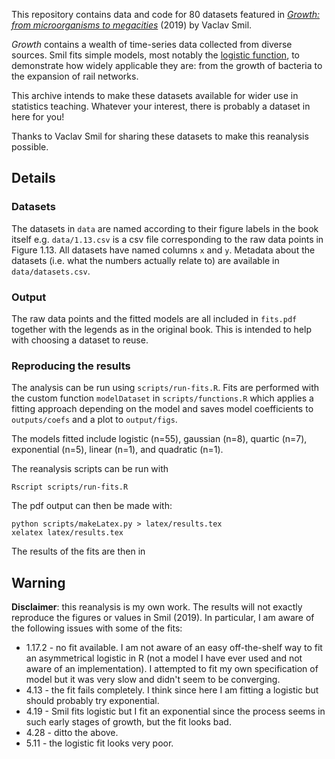 This repository contains data and code for 80 datasets featured in [*Growth: from microorganisms to megacities*](https://mitpress.mit.edu/9780262539685/growth/) (2019) by Vaclav Smil. 

*Growth* contains a wealth of time-series data collected from diverse sources. Smil fits simple models, most notably the [logistic function](https://en.wikipedia.org/wiki/Logistic_function), to demonstrate how widely applicable they are: from the growth of bacteria to the expansion of rail networks.  

This archive intends to make these datasets available for wider use in statistics teaching. Whatever your interest, there is probably a dataset in here for you!  

Thanks to Vaclav Smil for sharing these datasets to make this reanalysis possible. 

## Details

### Datasets

The datasets in `data` are named according to their figure labels in the book itself e.g. `data/1.13.csv` is a csv file corresponding to the raw data points in Figure 1.13. All datasets have named columns `x` and `y`. Metadata about the datasets (i.e. what the numbers actually relate to) are available in `data/datasets.csv`.  

### Output

The raw data points and the fitted models are all included in `fits.pdf` together with the legends as in the original book. This is intended to help with choosing a dataset to reuse.  

### Reproducing the results

The analysis can be run using `scripts/run-fits.R`. Fits are performed with the custom function `modelDataset` in `scripts/functions.R` which applies a fitting approach depending on the model and saves model coefficients to `outputs/coefs` and a plot to `output/figs`.

The models fitted include logistic (n=55), gaussian (n=8), quartic (n=7), exponential (n=5), linear (n=1), and quadratic (n=1).

The reanalysis scripts can be run with

```
Rscript scripts/run-fits.R
```

The pdf output can then be made with:

```
python scripts/makeLatex.py > latex/results.tex
xelatex latex/results.tex
```

The results of the fits are then in 


## Warning 

**Disclaimer**: this reanalysis is my own work. The results will not exactly reproduce the figures or values in Smil (2019). In particular, I  am aware of the following issues with some of the fits:

* 1.17.2 - no fit available. I am not aware of an easy off-the-shelf way to fit an asymmetrical logistic in R (not a model I have ever used    and not aware of an implementation). I attempted to fit my own specification of model but it was very slow and didn't seem to be converging.
* 4.13 - the fit fails completely. I think since here I am fitting a logistic but should probably try exponential.
* 4.19 - Smil fits logistic but I fit an exponential since the process seems in such early stages of growth, but the fit looks bad.
* 4.28 - ditto the above.
* 5.11 - the logistic fit looks very poor.
